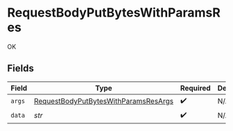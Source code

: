 # RequestBodyPutBytesWithParamsRes

OK


## Fields

| Field                                                                                                   | Type                                                                                                    | Required                                                                                                | Description                                                                                             |
| ------------------------------------------------------------------------------------------------------- | ------------------------------------------------------------------------------------------------------- | ------------------------------------------------------------------------------------------------------- | ------------------------------------------------------------------------------------------------------- |
| `args`                                                                                                  | [RequestBodyPutBytesWithParamsResArgs](../../models/operations/requestbodyputbyteswithparamsresargs.md) | :heavy_check_mark:                                                                                      | N/A                                                                                                     |
| `data`                                                                                                  | *str*                                                                                                   | :heavy_check_mark:                                                                                      | N/A                                                                                                     |